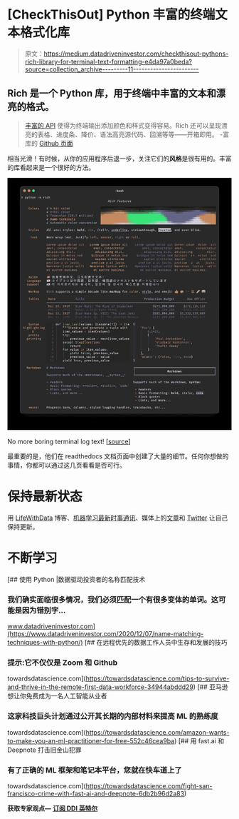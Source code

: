 # [CheckThisOut] Python 丰富的终端文本格式化库

> 原文：<https://medium.datadriveninvestor.com/checkthisout-pythons-rich-library-for-terminal-text-formatting-e4da97a0beda?source=collection_archive---------11----------------------->

## Rich 是一个 Python 库，用于终端中丰富的文本和漂亮的格式。

> [丰富的 API](https://rich.readthedocs.io/en/latest/) 使得为终端输出添加颜色和样式变得容易。Rich 还可以呈现漂亮的表格、进度条、降价、语法高亮源代码、回溯等等——开箱即用。
> -富库的 [Github 页面](https://github.com/willmcgugan/rich)

相当光滑！有时候，从你的应用程序后退一步，关注它们的**风格**是很有用的。丰富的库看起来是一个很好的方法。

![](img/2ea2de8086d910c5058d441c97dcb3c2.png)

No more boring terminal log text! [[source](https://github.com/willmcgugan/rich)]

最重要的是，他们在 readthedocs 文档页面中创建了大量的细节。任何你想做的事情，你都可以通过这几页看看是否可行。

# 保持最新状态

用 [LifeWithData](https://lifewithdata.org/) 博客、[机器学习最新时事通讯](https://www.lifewithdata.org/newsletter)、媒体上的[文章](https://medium.com/@anthonyagnone)和 [Twitter](https://twitter.com/@anthonyagnone) 让自己保持更新。

# 不断学习

[](https://www.datadriveninvestor.com/2020/12/07/name-matching-techniques-with-python/) [## 使用 Python |数据驱动投资者的名称匹配技术

### 我们确实面临很多情况，我们必须匹配一个有很多变体的单词。这可能是因为错别字…

www.datadriveninvestor.com](https://www.datadriveninvestor.com/2020/12/07/name-matching-techniques-with-python/) [](https://towardsdatascience.com/tips-to-survive-and-thrive-in-the-remote-first-data-workforce-34944abddd29) [## 在远程优先的数据工作人员中生存和发展的技巧

### 提示:它不仅仅是 Zoom 和 Github

towardsdatascience.com](https://towardsdatascience.com/tips-to-survive-and-thrive-in-the-remote-first-data-workforce-34944abddd29) [](https://towardsdatascience.com/amazon-wants-to-make-you-an-ml-practitioner-for-free-552c46cea9ba) [## 亚马逊想让你免费成为一名人工智能从业者

### 这家科技巨头计划通过公开其长期的内部材料来提高 ML 的熟练度

towardsdatascience.com](https://towardsdatascience.com/amazon-wants-to-make-you-an-ml-practitioner-for-free-552c46cea9ba) [](https://towardsdatascience.com/fight-san-francisco-crime-with-fast-ai-and-deepnote-6db2b96d2a83) [## 用 fast.ai 和 Deepnote 打击旧金山犯罪

### 有了正确的 ML 框架和笔记本平台，您就在快车道上了

towardsdatascience.com](https://towardsdatascience.com/fight-san-francisco-crime-with-fast-ai-and-deepnote-6db2b96d2a83) 

**获取专家观点—** [**订阅 DDI 英特尔**](https://datadriveninvestor.com/ddi-intel)